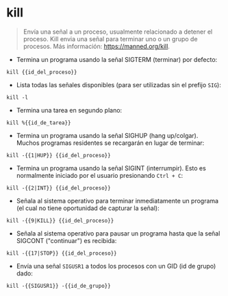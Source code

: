 # kill

> Envía una señal a un proceso, usualmente relacionado a detener el proceso.
> Kill envia una señal para terminar uno o un grupo de procesos.
> Más información: <https://manned.org/kill>.

- Termina un programa usando la señal SIGTERM (terminar) por defecto:

`kill {{id_del_proceso}}`

- Lista todas las señales disponibles (para ser utilizadas sin el prefijo `SIG`):

`kill -l`

- Termina una tarea en segundo plano:

`kill %{{id_de_tarea}}`

- Termina un programa usando la señal SIGHUP (hang up/colgar). Muchos programas residentes se recargarán en lugar de terminar:

`kill -{{1|HUP}} {{id_del_proceso}}`

- Termina un programa usando la señal SIGINT (interrumpir). Esto es normalmente iniciado por el usuario presionando `Ctrl + C`:

`kill -{{2|INT}} {{id_del_proceso}}`

- Señala al sistema operativo para terminar inmediatamente un programa (el cual no tiene oportunidad de capturar la señal):

`kill -{{9|KILL}} {{id_del_proceso}}`

- Señala al sistema operativo para pausar un programa hasta que la señal SIGCONT ("continuar") es recibida:

`kill -{{17|STOP}} {{id_del_proceso}}`

- Envía una señal `SIGUSR1` a todos los procesos con un GID (id de grupo) dado:

`kill -{{SIGUSR1}} -{{id_de_grupo}}`
